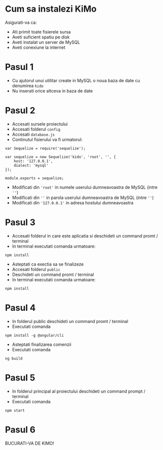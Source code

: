 # Cum sa instalezi KiMo

Asigurati-va ca:
* Ati primit toate fisierele sursa
* Aveti suficient spatiu pe disk
* Aveti instalat un server de MySQL
* Aveti conexiune la internet


# Pasul 1

  - Cu ajutorul unui utilitar create in MySQL o noua baza de date cu denumirea  ``` kido ```
  - Nu inserati orice altceva in baza de date


# Pasul 2

* Accesati sursele proiectului
* Accesati folderul ```config```
* Accesati ```database.js```
* Continutul fisierului va fi urmatorul:
```var express = require('express');
var Sequelize = require('sequelize');

var sequelize = new Sequelize('kido', 'root', '', {
    host: '127.0.0.1',
    dialect: 'mysql'
});

module.exports = sequelize;
```
* Modificati din ```'root'``` in numele userului dumneavoastra de MySQL (intre ```''```) 
* Modificati din ```''``` in parola userului dumneavoastra de MySQL (intre ```''```) 
* Modificati din ```'127.0.0.1'``` in adresa hostului dumneavoastra


# Pasul 3
 
* Accesati folderul in care este aplicatia si deschideti un command promt / terminal
* In terminal executati comanda urmatoare:
```
npm install
```
* Asteptati ca exectia sa se finalizeze
* Accesati folderul ```public```
* Deschideti un command promt / terminal
* In terminal executati comanda urmatoare:
```
npm install
```

# Pasul 4

* In folderul public deschideti un command promt / terminal
* Executati comanda
```
npm install -g @angular/cli
```
* Asteptati finalizarea comenzii
* Executati comanda
```
ng build
```

# Pasul 5

* In folderul principal al proiectului deschideti un command prompt / terminal 
* Executati comanda 
```
npm start
```

# Pasul 6

BUCURATI-VA DE KIMO!
